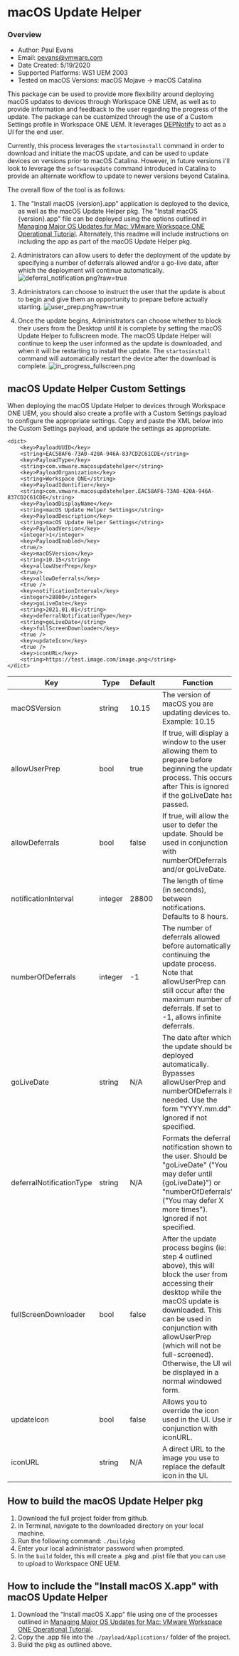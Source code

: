# macOS Update Helper

### Overview
* Author: Paul Evans
* Email: pevans@vmware.com
* Date Created: 5/19/2020
* Supported Platforms: WS1 UEM 2003
* Tested on macOS Versions: macOS Mojave -> macOS Catalina
<!-- Summary Start -->
This package can be used to provide more flexibility around deploying macOS updates to devices through Workspace ONE UEM, as well as to provide information and feedback to the user regarding the progress of the update.  The package can be customized through the use of a Custom Settings profile in Workspace ONE UEM.  It leverages [DEPNotify](https://gitlab.com/Mactroll/DEPNotify/blob/master/README.md) to act as a UI for the end user.
<!-- Summary End -->
Currently, this process leverages the ```startosinstall``` command in order to download and initiate the macOS update, and can be used to update devices on versions prior to macOS Catalina.  However, in future versions i'll look to leverage the ```softwareupdate``` command introduced in Catalina to provide an alternate workflow to update to newer versions beyond Catalina.

The overall flow of the tool is as follows:

1. The "Install macOS {version}.app" application is deployed to the device, as well as the macOS Update Helper pkg.  The "Install macOS {version}.app" file can be deployed using the options outlined in [Managing Major OS Updates for Mac: VMware Workspace ONE Operational Tutorial](https://techzone.vmware.com/managing-major-os-updates-mac-vmware-workspace-one-operational-tutorial).  Alternately, this readme will include instructions on including the app as part of the macOS Update Helper pkg.

2. Administrators can allow users to defer the deployment of the update by specifying a number of deferrals allowed and/or a go-live date, after which the deployment will continue automatically.
![deferral_notification.png?raw=true](/macOS-Samples/Tools/macOS_Update_Helper/bin/deferral_notification.png)
3. Administrators can choose to instruct the user that the update is about to begin and give them an opportunity to prepare before actually starting.
![user_prep.png?raw=true](/macOS-Samples/Tools/macOS_Update_Helper/bin/user_prep.png)
4. Once the update begins, Administrators can choose whether to block their users from the Desktop until it is complete by setting the macOS Update Helper to fullscreen mode.  The macOS Update Helper will continue to keep the user informed as the update is downloaded, and when it will be restarting to install the update.  The ```startosinstall``` command will automatically restart the device after the download is complete.
![in_progress_fullscreen.png](/macOS-Samples/Tools/macOS_Update_Helper/bin/in_progress_fullscreen.png)

## macOS Update Helper Custom Settings

When deploying the macOS Update Helper to devices through Workspace ONE UEM, you should also create a profile with a Custom Settings payload to configure the appropriate settings.  Copy and paste the XML below into the Custom Settings payload, and update the settings as appropriate.


```
<dict>
	<key>PayloadUUID</key>
	<string>EAC58AF6-73A0-420A-946A-837CD2C61CDE</string>
	<key>PayloadType</key>
	<string>com.vmware.macosupdatehelper</string>
	<key>PayloadOrganization</key>
	<string>Workspace ONE</string>
	<key>PayloadIdentifier</key>
	<string>com.vmware.macosupdatehelper.EAC58AF6-73A0-420A-946A-837CD2C61CDE</string>
	<key>PayloadDisplayName</key>
	<string>macOS Update Helper Settings</string>
	<key>PayloadDescription</key>
	<string>macOS Update Helper Settings</string>
	<key>PayloadVersion</key>
	<integer>1</integer>
	<key>PayloadEnabled</key>
	<true/>
	<key>macOSVersion</key>
	<string>10.15</string>
	<key>allowUserPrep</key>
	<true/>
	<key>allowDeferrals</key>
	<true />
	<key>notificationInterval</key>
	<integer>28800</integer>
	<key>goLiveDate</key>
	<string>2021.01.01</string>
	<key>deferralNotificationType</key>
	<string>goLiveDate</string>
	<key>fullScreenDownloader</key>
	<true />
	<key>updateIcon</key>
	<true />
	<key>iconURL</key>
	<string>https://test.image.com/image.png</string>
</dict>
```

| Key | Type | Default | Function |
|---|---|---| ---|
| macOSVersion | string | 10.15 | The version of macOS you are updating devices to. Example: 10.15 |
| allowUserPrep | bool | true | If true, will display a window to the user allowing them to prepare before beginning the update process.  This occurs after This is ignored if the goLiveDate has passed. |
| allowDeferrals | bool | false | If true, will allow the user to defer the update.  Should be used in conjunction with numberOfDeferrals and/or goLiveDate. |
| notificationInterval | integer | 28800 | The length of time (in seconds), between notifications.  Defaults to 8 hours. |
| numberOfDeferrals | integer | -1 | The number of deferrals allowed before automatically continuing the update process.  Note that allowUserPrep can still occur after the maximum number of deferrals. If set to -1, allows infinite deferrals.|
| goLiveDate | string | N/A | The date after which the update should be deployed automatically.  Bypasses allowUserPrep and numberOfDeferrals if needed.  Use the form "YYYY.mm.dd". Ignored if not specified. |
| deferralNotificationType | string | N/A | Formats the deferral notification shown to the user.  Should be "goLiveDate" ("You may defer until {goLiveDate}") or "numberOfDeferrals" ("You may defer X more times").  Ignored if not specified. |
| fullScreenDownloader | bool | false | After the update process begins (ie: step 4 outlined above), this will block the user from accessing their desktop while the macOS update is downloaded.  This can be used in conjunction with allowUserPrep (which will not be full-screened).  Otherwise, the UI will be displayed in a normal windowed form. |
| updateIcon | bool | false | Allows you to override the icon used in the UI.  Use in conjunction with iconURL. |
| iconURL | string | N/A | A direct URL to the image you use to replace the default icon in the UI. |

## How to build the macOS Update Helper pkg

1. Download the full project folder from github.
2. In Terminal, navigate to the downloaded directory on your local machine.
3. Run the following command: ```./buildpkg```
4. Enter your local administrator password when prompted.
5. In the ```build``` folder, this will create a .pkg and .plist file that you can use to upload to Workspace ONE UEM.

## How to include the "Install macOS X.app" with macOS Update Helper

1. Download the "Install macOS X.app" file using one of the processes outlined in [Managing Major OS Updates for Mac: VMware Workspace ONE Operational Tutorial](https://techzone.vmware.com/managing-major-os-updates-mac-vmware-workspace-one-operational-tutorial).
2. Copy the .app file into the ```./payload/Applications/``` folder of the project.
3. Build the pkg as outlined above.